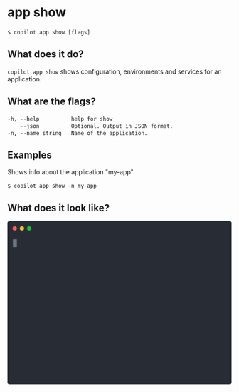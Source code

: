 # app show
```console
$ copilot app show [flags]
```

## What does it do?

`copilot app show` shows configuration, environments and services for an application.

## What are the flags?

```
-h, --help          help for show
    --json          Optional. Output in JSON format.
-n, --name string   Name of the application.
```

## Examples
Shows info about the application "my-app".
```console
$ copilot app show -n my-app
```

## What does it look like?

![Running copilot app show](https://raw.githubusercontent.com/kohidave/copilot-demos/master/app-show.svg?sanitize=true)